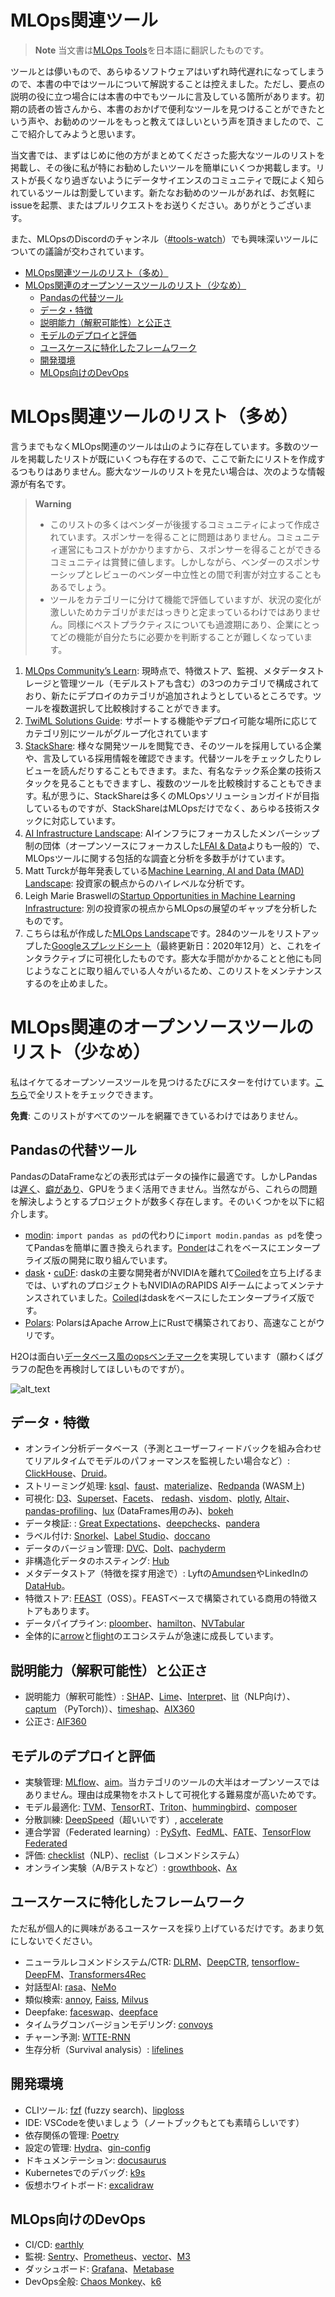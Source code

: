 # MLOps関連ツール

> **Note**
> 当文書は[MLOps Tools](https://github.com/chiphuyen/dmls-book/blob/main/mlops-tools.md)を日本語に翻訳したものです。

ツールとは儚いもので、あらゆるソフトウェアはいずれ時代遅れになってしまうので、本書の中ではツールについて解説することは控えました。ただし、要点の説明の役に立つ場合には本書の中でもツールに言及している箇所があります。初期の読者の皆さんから、本書のおかげで便利なツールを見つけることができたという声や、お勧めのツールをもっと教えてほしいという声を頂きましたので、ここで紹介してみようと思います。

当文書では、まずはじめに他の方がまとめてくださった膨大なツールのリストを掲載し、その後に私が特にお勧めしたいツールを簡単にいくつか掲載します。リストが長くなり過ぎないようにデータサイエンスのコミュニティで既によく知られているツールは割愛しています。新たなお勧めのツールがあれば、お気軽にissueを起票、またはプルリクエストをお送りください。ありがとうございます。

また、MLOpsのDiscordのチャンネル（[#tools-watch](https://discord.gg/Mw77HPrgjF)）でも興味深いツールについての議論が交わされています。

* [MLOps関連ツールのリスト（多め）](#MLOps関連ツールのリスト（多め）)
* [MLOps関連のオープンソースツールのリスト（少なめ）](#MLOps関連のオープンソースツールのリスト（少なめ）)
    * [Pandasの代替ツール](#Pandasの代替ツール)
    * [データ・特徴](#データ・特徴)
    * [説明能力（解釈可能性）と公正さ](#説明能力（解釈可能性）と公正さ)
    * [モデルのデプロイと評価](#モデルのデプロイと評価)
    * [ユースケースに特化したフレームワーク](#ユースケースに特化したフレームワーク)
    * [開発環境](#開発環境)
    * [MLOps向けのDevOps](#MLOps向けのDevOps)

# MLOps関連ツールのリスト（多め）

言うまでもなくMLOps関連のツールは山のように存在しています。多数のツールを掲載したリストが既にいくつも存在するので、ここで新たにリストを作成するつもりはありません。膨大なツールのリストを見たい場合は、次のような情報源が有名です。

> **Warning**
> * このリストの多くはベンダーが後援するコミュニティによって作成されています。スポンサーを得ることに問題はありません。コミュニティ運営にもコストがかかりますから、スポンサーを得ることができるコミュニティは賞賛に値します。しかしながら、ベンダーのスポンサーシップとレビューのベンダー中立性との間で利害が対立することもあるでしょう。
> * ツールをカテゴリーに分けて機能で評価していますが、状況の変化が激しいためカテゴリがまだはっきりと定まっているわけではありません。同様にベストプラクティスについても過渡期にあり、企業にとってどの機能が自分たちに必要かを判断することが難しくなっています。

1. [MLOps Community’s Learn](https://mlops.community/learn/): 現時点で、特徴ストア、監視、メタデータストレージと管理ツール（モデルストアも含む）の3つのカテゴリで構成されており、新たにデプロイのカテゴリが追加されようとしているところです。ツールを複数選択して比較検討することができます。
2. [TwiML Solutions Guide](https://twimlai.com/solutions/): サポートする機能やデプロイ可能な場所に応じてカテゴリ別にツールがグループ化されています
3. [StackShare](https://stackshare.io/): 様々な開発ツールを閲覧でき、そのツールを採用している企業や、言及している採用情報を確認できます。代替ツールをチェックしたりレビューを読んだりすることもできます。また、有名なテック系企業の技術スタックを見ることもできますし、複数のツールを比較検討することもできます。私が思うに、StackShareは多くのMLOpsソリューションガイドが目指しているものですが、StackShareはMLOpsだけでなく、あらゆる技術スタックに対応しています。
4. [AI Infrastructure Landscape](https://ai-infrastructure.org/ai-infrastructure-landscape/): AIインフラにフォーカスしたメンバーシップ制の団体（オープンソースにフォーカスした[LFAI & Data](https://lfaidata.foundation/)よりも一般的）で、MLOpsツールに関する包括的な調査と分析を多数手がけています。
5. Matt Turckが毎年発表している[Machine Learning, AI and Data (MAD) Landscape](https://mattturck.com/data2021/): 投資家の観点からのハイレベルな分析です。
6. Leigh Marie Braswellの[Startup Opportunities in Machine Learning Infrastructure](https://leighmariebraswell.substack.com/p/startup-opportunities-in-machine): 別の投資家の視点からMLOpsの展望のギャップを分析したものです。
7. こちらは私が作成した[MLOps Landscape](https://huyenchip.com/2020/12/30/mlops-v2.html)です。284のツールをリストアップした[Googleスプレッドシート](https://docs.google.com/spreadsheets/d/1i8BzE4puGQ3dmQueu4LQCcwaqrulgK1Vb-xeFwhy6gY/edit#gid=0)（最終更新日：2020年12月）と、これをインタラクティブに可視化したものです。膨大な手間がかかることと他にも同じようなことに取り組んでいる人々がいるため、このリストをメンテナンスするのを止めました。

# MLOps関連のオープンソースツールのリスト（少なめ）

私はイケてるオープンソースツールを見つけるたびにスターを付けています。[こちら](https://github.com/chiphuyen?tab=stars)で全リストをチェックできます。

**免責**: このリストがすべてのツールを網羅できているわけではありません。

## Pandasの代替ツール

PandasのDataFrameなどの表形式はデータの操作に最適です。しかしPandasは[遅く](https://stackoverflow.com/search?q=%5Bpandas%5D+slow)、[癖があり](https://github.com/chiphuyen/just-pandas-things)、GPUをうまく活用できません。当然ながら、これらの問題を解決しようとするプロジェクトが数多く存在します。そのいくつかを以下に紹介します。

* [modin](https://github.com/modin-project/modin): `import pandas as pd`の代わりに`import modin.pandas as pd`を使ってPandasを簡単に置き換えられます。[Ponder](https://ponder.io/)はこれをベースにエンタープライズ版の開発に取り組んでいます。
* [dask](https://github.com/dask/dask)・[cuDF](https://github.com/rapidsai/cudf): daskの主要な開発者がNVIDIAを離れて[Coiled](https://coiled.io/)を立ち上げるまでは、いずれのプロジェクトもNVIDIAのRAPIDS AIチームによってメンテナンスされていました。[Coiled](https://coiled.io/)はdaskをベースにしたエンタープライズ版です。
* [Polars](https://github.com/pola-rs/polars/): PolarsはApache Arrow上にRustで構築されており、高速なことがウリです。

H2Oは面白い[データベース風のopsベンチマーク](https://h2oai.github.io/db-benchmark/)を実現しています（願わくばグラフの配色を再検討してほしいものですが）。

![alt_text](assets/h2o.png "H2Oベンチマーク")

## データ・特徴

* オンライン分析データベース（予測とユーザーフィードバックを組み合わせてリアルタイムでモデルのパフォーマンスを監視したい場合など）: [ClickHouse](https://github.com/ClickHouse/ClickHouse)、[Druid](https://github.com/apache/druid)。
* ストリーミング処理: [ksql](https://github.com/confluentinc/ksql)、[faust](https://github.com/robinhood/faust)、[materialize](https://github.com/MaterializeInc/materialize)、[Redpanda](https://github.com/redpanda-data/redpanda) (WASM上)
* 可視化: [D3](https://github.com/d3/d3)、[Superset](https://github.com/apache/superset)、[Facets](https://github.com/PAIR-code/facets)、 [redash](https://github.com/getredash/redash)、[visdom](https://github.com/fossasia/visdom)、[plotly](https://github.com/plotly/plotly.py), [Altair](https://github.com/altair-viz/altair)、[pandas-profiling](https://github.com/ydataai/pandas-profiling)、[lux](https://github.com/lux-org/lux) (DataFrames用のみ)、[bokeh](https://github.com/bokeh/bokeh)
* データ検証: : [Great Expectations](https://github.com/great-expectations/great_expectations)、[deepchecks](https://github.com/deepchecks/deepchecks)、[pandera](https://github.com/pandera-dev/pandera)
* ラベル付け: [Snorkel](https://github.com/snorkel-team/snorkel)、[Label Studio](https://github.com/heartexlabs/label-studio)、[doccano](https://github.com/doccano/doccano)
* データのバージョン管理: [DVC](https://github.com/iterative/dvc)、[Dolt](https://github.com/dolthub/dolt)、[pachyderm](https://github.com/pachyderm/pachyderm)
* 非構造化データのホスティング: [Hub](https://github.com/activeloopai/Hub)
* メタデータストア（特徴を探す用途で）: Lyftの[Amundsen](https://github.com/amundsen-io/amundsen)やLinkedInの[DataHub](https://github.com/datahub-project/datahub)。
* 特徴ストア: [FEAST](https://github.com/feast-dev/feast)（OSS）。FEASTベースで構築されている商用の特徴ストアもあります。
* データパイプライン: [ploomber](https://github.com/ploomber/ploomber)、[hamilton](https://github.com/stitchfix/hamilton)、[NVTabular](https://github.com/NVIDIA-Merlin/NVTabular)
* 全体的に[arrow](https://github.com/apache/arrow)と[flight](https://arrow.apache.org/blog/2019/10/13/introducing-arrow-flight/)のエコシステムが急速に成長しています。

## 説明能力（解釈可能性）と公正さ

* 説明能力（解釈可能性）: [SHAP](https://github.com/slundberg/shap)、[Lime](https://github.com/marcotcr/lime)、[Interpret](https://github.com/interpretml/interpret)、[lit](https://github.com/PAIR-code/lit)（NLP向け）、[captum](https://github.com/pytorch/captum) （PyTorch)）、[timeshap](https://github.com/feedzai/timeshap)、[AIX360](https://github.com/Trusted-AI/AIX360)
* 公正さ: [AIF360](https://github.com/Trusted-AI/AIF360)

## モデルのデプロイと評価

* 実験管理: [MLflow](https://github.com/mlflow/mlflow)、[aim](https://github.com/aimhubio/aim)。当カテゴリのツールの大半はオープンソースではありません。理由は成果物をホストして可視化する難易度が高いためです。
* モデル最適化: [TVM](https://github.com/apache/tvm)、[TensorRT](https://developer.nvidia.com/tensorrt)、[Triton](https://github.com/openai/triton)、[hummingbird](https://github.com/microsoft/hummingbird)、[composer](https://github.com/mosaicml/composer)
* 分散訓練: [DeepSpeed](https://github.com/microsoft/DeepSpeed)（超いいです）, [accelerate](https://github.com/huggingface/accelerate)
* 連合学習（Federated learning）: [PySyft](https://github.com/OpenMined/PySyft)、[FedML](https://github.com/FedML-AI/FedML)、[FATE](https://github.com/FederatedAI/FATE)、[TensorFlow Federated](https://www.tensorflow.org/federated)
* 評価: [checklist](https://github.com/marcotcr/checklist)（NLP）、[reclist](https://github.com/jacopotagliabue/reclist)（レコメンドシステム）
* オンライン実験（A/Bテストなど）: [growthbook](https://github.com/growthbook/growthbook)、[Ax](https://github.com/facebook/Ax)


## ユースケースに特化したフレームワーク

ただ私が個人的に興味があるユースケースを採り上げているだけです。あまり気にしないでください。

* ニューラルレコメンドシステム/CTR: [DLRM](https://github.com/facebookresearch/dlrm)、[DeepCTR](https://github.com/shenweichen/DeepCTR), [tensorflow-DeepFM](https://github.com/ChenglongChen/tensorflow-DeepFM)、[Transformers4Rec](https://github.com/NVIDIA-Merlin/Transformers4Rec)
* 対話型AI: [rasa](https://github.com/RasaHQ/rasa)、[NeMo](https://github.com/NVIDIA/NeMo)
* 類似検索: [annoy](https://github.com/spotify/annoy), [Faiss](https://github.com/facebookresearch/faiss), [Milvus](https://github.com/milvus-io/milvus)
* Deepfake: [faceswap](https://github.com/deepfakes/faceswap)、[deepface](https://github.com/serengil/deepface)
* タイムラグコンバージョンモデリング: [convoys](https://github.com/better/convoys)
* チャーン予測: [WTTE-RNN](WTTE-RNN)
* 生存分析（Survival analysis）: [lifelines](https://github.com/CamDavidsonPilon/lifelines)

## 開発環境

* CLIツール: [fzf](https://github.com/junegunn/fzf) (fuzzy search)、[lipgloss](https://github.com/charmbracelet/lipgloss)
* IDE: VSCodeを使いましょう（ノートブックもとても素晴らしいです）
* 依存関係の管理: [Poetry](https://github.com/python-poetry/poetry)
* 設定の管理: [Hydra](https://github.com/facebookresearch/hydra)、[gin-config](https://github.com/google/gin-config)
* ドキュメンテーション: [docusaurus](https://github.com/facebook/docusaurus)
* Kubernetesでのデバッグ: [k9s](https://github.com/derailed/k9s)
* 仮想ホワイトボード: [excalidraw](https://github.com/excalidraw/excalidraw)


## MLOps向けのDevOps

* CI/CD: [earthly](https://github.com/earthly/earthly)
* 監視: [Sentry](https://github.com/getsentry/sentry)、[Prometheus](https://github.com/prometheus/prometheus)、[vector](https://github.com/vectordotdev/vector)、[M3](https://github.com/m3db/m3)
* ダッシュボード: [Grafana](https://github.com/grafana/grafana)、[Metabase](https://github.com/metabase/metabase)
* DevOps全般: [Chaos Monkey](https://github.com/Netflix/chaosmonkey)、[k6](https://github.com/grafana/k6)
